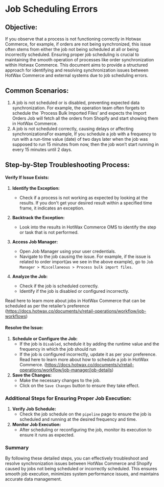 # Job Scheduling Errors

## Objective:

If you observe that a process is not functioning correctly in Hotwax Commerce, for example, if orders are not being synchronized, this issue often stems from either the job not being scheduled at all or being incorrectly scheduled. Ensuring proper job scheduling is crucial to maintaining the smooth operation of processes like order synchronization within Hotwax Commerce.
This document aims to provide a structured approach for identifying and resolving synchronization issues between HotWax Commerce and external systems due to job scheduling errors.

## Common Scenarios:

1. A job is not scheduled or is disabled, preventing expected data synchronization. For example, the operation team often forgets to schedule the `Process Bulk Imported Files’ and expects the Import Orders Job will fetch all the orders from Shopify and start showing them in HotWax Commerce.
2. A job is not scheduled correctly, causing delays or affecting synchronizationsFor example, If you schedule a job with a frequency to run with a run-time value (date) of two days later when the job was supposed to run 15 minutes from now, then the job won’t start running in every 15 minutes until 2 days.

## Step-by-Step Troubleshooting Process:

#### Verify If Issue Exists:
1. **Identify the Exception:**
   - Check if a process is not working as expected by looking at the results. If you don't get your desired result within a specified time frame, it indicates an exception.
2. **Backtrack the Exception:**
   - Look into the results in HotWax Commerce OMS to identify the step or task that is not performed.

3. **Access Job Manager:**
   - Open Job Manager using your user credentials.
   - Navigate to the job causing the issue. For example, if the issue is related to order import(as we see in the above example), go to `Job Manager > Miscellaneous > Process bulk import files`.
4. **Analyze the Job:**
   - Check if the job is scheduled correctly.
   - Identify if the job is disabled or configured incorrectly.

Read here to learn more about jobs in HotWax Commerce that can be scheduled as per the retailer’s preference (https://docs.hotwax.co/documents/v/retail-operations/workflow/job-workflows)

#### Resolve the Issue:
1. **Schedule or Configure the Job:**
   - If the job is `Disabled`, schedule it by adding the runtime value and the frequency in which the job should run
   - If the job is configured incorrectly, update it as per your preference. Read here to learn more about how to schedule a job in HotWax Commerce. (https://docs.hotwax.co/documents/v/retail-operations/workflow/job-manager/job-details)
2. **Save the Changes:**
   - Make the necessary changes to the job.
   - Click on the `Save Changes` button to ensure they take effect.

### Additional Steps for Ensuring Proper Job Execution:
1. **Verify Job Schedule:**
   - Check the job schedule on the `pipeline` page to ensure the job is scheduled and running at the desired frequency and time.
2. **Monitor Job Execution:**
   - After scheduling or reconfiguring the job, monitor its execution to ensure it runs as expected.

### Summary
By following these detailed steps, you can effectively troubleshoot and resolve synchronization issues between HotWax Commerce and Shopify caused by jobs not being scheduled or incorrectly scheduled. This ensures smooth job execution, minimizes system performance issues, and maintains accurate data management.

